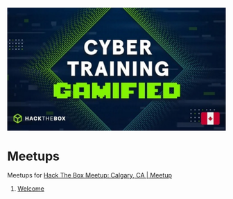 ![Hack The Box Calgary](images/meetup-calgary.jpg)
# Meetups
Meetups for [Hack The Box Meetup: Calgary, CA | Meetup](https://www.meetup.com/hack-the-box-meetup-calgary-ca/)
1. [Welcome](1-Welcome/README.md)